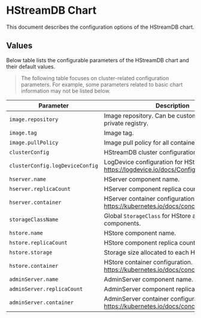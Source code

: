 # HStreamDB Chart

This document describes the configuration options of the HStreamDB chart.

## Values

Below table lists the configurable parameters of the HStreamDB chart and their default values.

> The following table focuses on cluster-related configuration parameters.
> For example, some parameters related to basic chart information may not be listed below.

| Parameter                       | Description                                                                            | Default               |
| ------------------------------- | -------------------------------------------------------------------------------------- | --------------------- |
| `image.repository`              | Image repository. Can be customized to a private registry.                             | `hstreamdb/hstreamdb` |
| `image.tag`                     | Image tag.                                                                             | `rqlite`              |
| `image.pullPolicy`              | Image pull policy for all containers.                                                  | `IfNotPresent`        |
| `clusterConfig`                 | HStreamDB cluster configuration.                                                       |                       |
| `clusterConfig.logDeviceConfig` | LogDevice configuration for HStore component. <https://logdevice.io/docs/Config.html>  |                       |
| `hserver.name`                  | HServer component name.                                                                | `hserver`             |
| `hserver.replicaCount`          | HServer component replica count.                                                       | `3`                   |
| `hserver.container`             | HServer container configuration. <https://kubernetes.io/docs/concepts/containers/>     |                       |
| `storageClassName`              | Global `StorageClass` for HStore and HMeta components.                                 | `standard`            |
| `hstore.name`                   | HStore component name.                                                                 | `hstore`              |
| `hstore.replicaCount`           | HStore component replica count.                                                        | `3`                   |
| `hstore.storage`                | Storage size allocated to each HStore instances.                                       | `1Gi`                 |
| `hstore.container`              | HStore container configuration. <https://kubernetes.io/docs/concepts/containers/>      |                       |
| `adminServer.name`              | AdminServer component name.                                                            | `admin-server`        |
| `adminServer.replicaCount`      | AdminServer component replica count.                                                   | `1`                   |
| `adminServer.container`         | AdminServer container configuration. <https://kubernetes.io/docs/concepts/containers/> |                       |
